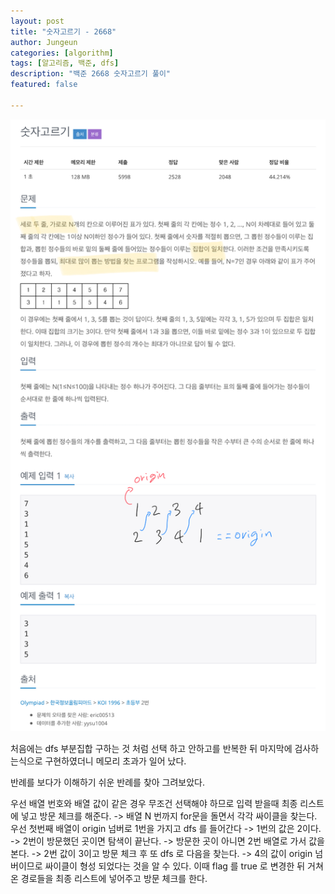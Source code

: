 ```yaml
---
layout: post
title: "숫자고르기 - 2668"
author: Jungeun
categories: [algorithm]
tags: [알고리즘, 백준, dfs]
description: "백준 2668 숫자고르기 풀이"
featured: false

---
```


![1507](/assets/images/boj/2668_boj.png)

처음에는 dfs 부분집합 구하는 것 처럼 선택 하고 안하고를 반복한 뒤 마지막에 검사하는식으로 구현하였더니  메모리 초과가 일어 났다. 

반례를 보다가 이해하기 쉬운 반례를 찾아 그려보았다.  

우선 배열 번호와 배열 값이 같은 경우 무조건 선택해야 하므로 입력 받을때 최종 리스트에 넣고 방문 체크를 해준다. -> 배열 N 번까지 for문을 돌면서 각각 싸이클을 찾는다. 우선 첫번째 배열이 origin 넘버로 1번을 가지고 dfs 를 들어간다 -> 1번의 값은 2이다. -> 2번이 방문했던 곳이면 탐색이 끝난다. -> 방문한 곳이 아니면 2번 배열로 가서 값을 본다. -> 2번 값이 3이고 방문 체크 후 또 dfs 로 다음을 찾는다. -> 4의 값이 origin 넘버이므로 싸이클이 형성 되었다는 것을 알 수 있다. 이때 flag 를  true 로 변경한 뒤 거쳐온 경로들을 최종 리스트에 넣어주고 방문 체크를 한다.  

<script src="https://gist.github.com/JungeunKwon/d69584af3227954709251f954be89999.js"></script>